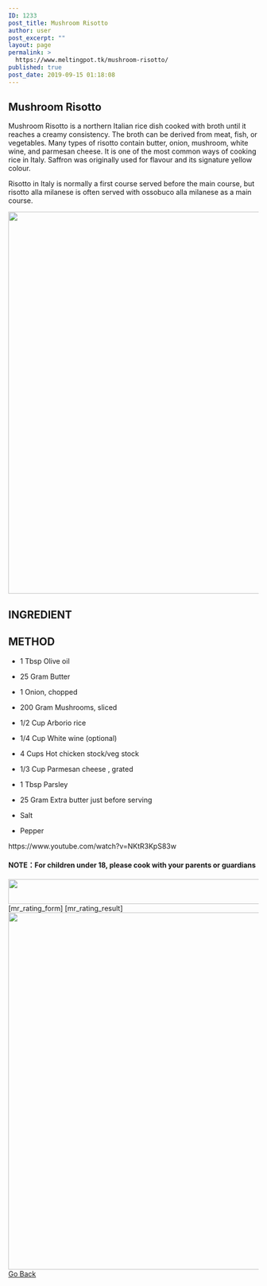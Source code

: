 ```yaml
---
ID: 1233
post_title: Mushroom Risotto
author: user
post_excerpt: ""
layout: page
permalink: >
  https://www.meltingpot.tk/mushroom-risotto/
published: true
post_date: 2019-09-15 01:18:08
---
```

<h2>Mushroom Risotto</h2>		
		<p>Mushroom Risotto is a northern Italian rice dish cooked with broth until it reaches a creamy consistency. The broth can be derived from meat, fish, or vegetables. Many types of risotto contain butter, onion, mushroom, white wine, and parmesan cheese. It is one of the most common ways of cooking rice in Italy. Saffron was originally used for flavour and its signature yellow colour.</p><p>Risotto in Italy is normally a first course served before the main course, but risotto alla milanese is often served with ossobuco alla milanese as a main course.</p>		
										<img width="1024" height="768" src="http://meltingpot.tk/wp-content/uploads/2019/09/WechatIMG261.jpeg" alt="" srcset="https://meltingpot.tk/wp-content/uploads/2019/09/WechatIMG261.jpeg 1024w, https://meltingpot.tk/wp-content/uploads/2019/09/WechatIMG261-300x225.jpeg 300w, https://meltingpot.tk/wp-content/uploads/2019/09/WechatIMG261-768x576.jpeg 768w" sizes="(max-width: 1024px) 100vw, 1024px" />											
			<h2>INGREDIENT</h2>		
			<h2>METHOD</h2>		
		<ul><li style="text-align: left;"><p>1 Tbsp Olive oil</p></li><li style="text-align: left;"><p>25 Gram Butter</p></li><li style="text-align: left;"><p>1 Onion, chopped</p></li><li style="text-align: left;"><p>200 Gram Mushrooms, sliced</p></li><li style="text-align: left;"><p>1/2 Cup Arborio rice</p></li><li style="text-align: left;"><p>1/4 Cup White wine (optional)</p></li><li style="text-align: left;"><p>4 Cups Hot chicken stock/veg stock</p></li><li style="text-align: left;"><p>1/3 Cup Parmesan cheese , grated</p></li><li style="text-align: left;"><p>1 Tbsp Parsley</p></li><li style="text-align: left;"><p>25 Gram Extra butter just before serving</p></li><li style="text-align: left;"><p>Salt</p></li><li style="text-align: left;"><p>Pepper</p></li></ul>https://www.youtube.com/watch?v=NKtR3KpS83w<h4><strong>NOTE：For children under 18, please cook with your parents or guardians</strong></h4>		
										<img width="1024" height="50" src="http://meltingpot.tk/wp-content/uploads/2019/09/Untitled-47-1024x50.png" alt="" srcset="https://meltingpot.tk/wp-content/uploads/2019/09/Untitled-47-1024x50.png 1024w, https://meltingpot.tk/wp-content/uploads/2019/09/Untitled-47-300x15.png 300w, https://meltingpot.tk/wp-content/uploads/2019/09/Untitled-47-768x38.png 768w, https://meltingpot.tk/wp-content/uploads/2019/09/Untitled-47.png 1483w" sizes="(max-width: 1024px) 100vw, 1024px" />											
		[mr_rating_form]
[mr_rating_result]		
										<img width="679" height="718" src="http://meltingpot.tk/wp-content/uploads/2019/09/Untitled-44.png" alt="" srcset="https://meltingpot.tk/wp-content/uploads/2019/09/Untitled-44.png 679w, https://meltingpot.tk/wp-content/uploads/2019/09/Untitled-44-284x300.png 284w" sizes="(max-width: 679px) 100vw, 679px" />											
			<a href="https://www.meltingpot.tk/indian-dishes/" role="button">
						Go Back
					</a>